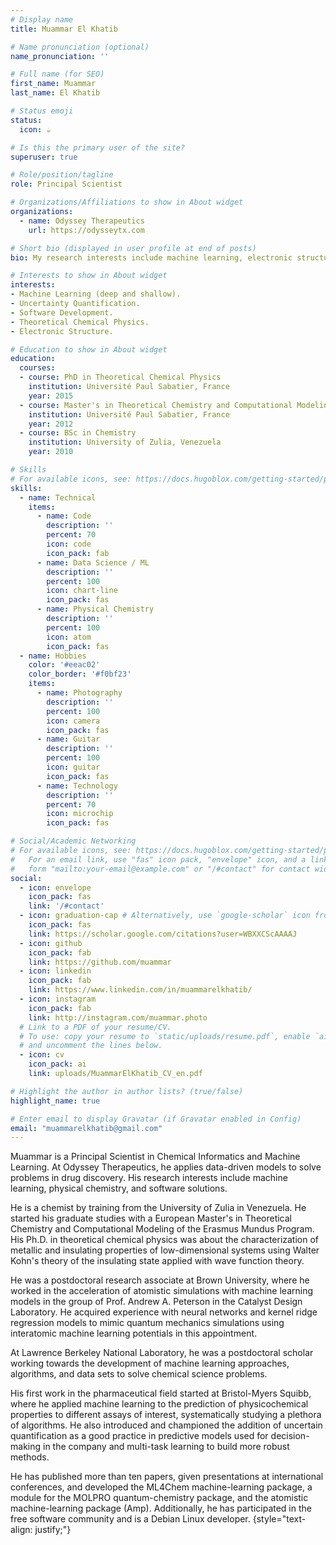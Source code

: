 ```yaml
---
# Display name
title: Muammar El Khatib

# Name pronunciation (optional)
name_pronunciation: ''

# Full name (for SEO)
first_name: Muammar
last_name: El Khatib

# Status emoji
status:
  icon: ☕️

# Is this the primary user of the site?
superuser: true

# Role/position/tagline
role: Principal Scientist

# Organizations/Affiliations to show in About widget
organizations:
  - name: Odyssey Therapeutics
    url: https://odysseytx.com

# Short bio (displayed in user profile at end of posts)
bio: My research interests include machine learning, electronic structure, and software development.

# Interests to show in About widget
interests:
- Machine Learning (deep and shallow).
- Uncertainty Quantification.
- Software Development.
- Theoretical Chemical Physics.
- Electronic Structure.

# Education to show in About widget
education:
  courses:
  - course: PhD in Theoretical Chemical Physics
    institution: Université Paul Sabatier, France
    year: 2015
  - course: Master's in Theoretical Chemistry and Computational Modeling
    institution: Université Paul Sabatier, France
    year: 2012
  - course: BSc in Chemistry
    institution: University of Zulia, Venezuela
    year: 2010

# Skills
# For available icons, see: https://docs.hugoblox.com/getting-started/page-builder/#icons
skills:
  - name: Technical
    items:
      - name: Code
        description: ''
        percent: 70
        icon: code
        icon_pack: fab
      - name: Data Science / ML
        description: ''
        percent: 100
        icon: chart-line
        icon_pack: fas
      - name: Physical Chemistry
        description: ''
        percent: 100
        icon: atom
        icon_pack: fas
  - name: Hobbies
    color: '#eeac02'
    color_border: '#f0bf23'
    items:
      - name: Photography
        description: ''
        percent: 100
        icon: camera
        icon_pack: fas
      - name: Guitar
        description: ''
        percent: 100
        icon: guitar
        icon_pack: fas
      - name: Technology
        description: ''
        percent: 70
        icon: microchip
        icon_pack: fas

# Social/Academic Networking
# For available icons, see: https://docs.hugoblox.com/getting-started/page-builder/#icons
#   For an email link, use "fas" icon pack, "envelope" icon, and a link in the
#   form "mailto:your-email@example.com" or "/#contact" for contact widget.
social:
  - icon: envelope
    icon_pack: fas
    link: '/#contact'
  - icon: graduation-cap # Alternatively, use `google-scholar` icon from `ai` icon pack
    icon_pack: fas
    link: https://scholar.google.com/citations?user=WBXXCScAAAAJ
  - icon: github
    icon_pack: fab
    link: https://github.com/muammar
  - icon: linkedin
    icon_pack: fab
    link: https://www.linkedin.com/in/muammarelkhatib/
  - icon: instagram
    icon_pack: fab
    link: http://instagram.com/muammar.photo
  # Link to a PDF of your resume/CV.
  # To use: copy your resume to `static/uploads/resume.pdf`, enable `ai` icons in `params.yaml`,
  # and uncomment the lines below.
  - icon: cv
    icon_pack: ai
    link: uploads/MuammarElKhatib_CV_en.pdf

# Highlight the author in author lists? (true/false)
highlight_name: true

# Enter email to display Gravatar (if Gravatar enabled in Config)
email: "muammarelkhatib@gmail.com"
---
```


Muammar is a Principal Scientist in Chemical Informatics and Machine Learning. At Odyssey Therapeutics, he applies data-driven models to solve problems in drug discovery. His research interests include machine learning, physical chemistry, and software solutions.

He is a chemist by training from the University of Zulia in Venezuela. He started his graduate studies with a European Master's in Theoretical Chemistry and Computational Modeling of the Erasmus Mundus Program. His Ph.D. in theoretical chemical physics was about the characterization of metallic and insulating properties of low-dimensional systems using Walter Kohn's theory of the insulating state applied with wave function theory.

He was a postdoctoral research associate at Brown University, where he worked in the acceleration of atomistic simulations with machine learning models in the group of Prof. Andrew A. Peterson in the Catalyst Design Laboratory. He acquired experience with neural networks and kernel ridge regression models to mimic quantum mechanics simulations using interatomic machine learning
potentials in this appointment.

At Lawrence Berkeley National Laboratory, he was a postdoctoral scholar working towards the development of machine learning approaches, algorithms, and data sets to solve chemical science problems.

His first work in the pharmaceutical field started at Bristol-Myers Squibb, where he applied machine learning to the prediction of physicochemical properties to different assays of interest, systematically studying a plethora of algorithms.
He also introduced and championed the addition of uncertain quantification as a good practice in predictive models used for decision-making in the company and multi-task learning to build more robust methods.

He has published more than ten papers, given presentations at international conferences, and developed the ML4Chem machine-learning package, a module for the MOLPRO quantum-chemistry package, and the atomistic machine-learning package (Amp). Additionally, he has participated in the free software community and is a Debian Linux developer.
{style="text-align: justify;"}
